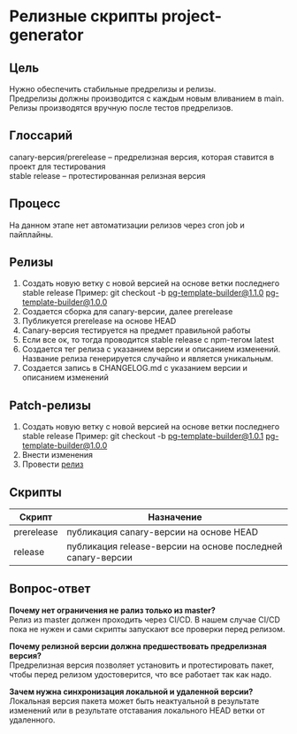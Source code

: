 # Релизные скрипты project-generator

## Цель

Нужно обеспечить стабильные предрелизы и релизы. <br/>
Предрелизы должны производится с каждым новым вливанием в main. <br/>
Релизы производятся вручную после тестов предрелизов.

## Глоссарий

canary-версия/prerelease – предрелизная версия, которая ставится в проект для тестирования  <br/>
stable release – протестированная релизная версия  <br/>

## Процесс

На данном этапе нет автоматизации релизов через cron job и пайплайны.

## Релизы

1. Создать новую ветку с новой версией на основе ветки последнего stable release
   Пример: git checkout -b pg-template-builder@1.1.0 pg-template-builder@1.0.0
2. Создается сборка для canary-версии, далее prerelease
3. Публикуется prerelease на основе HEAD
4. Canary-версия тестируется на предмет правильной работы
5. Если все ок, то тогда проводится stable release с npm-тегом latest
6. Создается тег релиза с указанием версии и описанием изменений.
   Название релиза генерируется случайно и является уникальным.
7. Создается запись в CHANGELOG.md с указанием версии и описанием изменений

## Patch-релизы

1. Создать новую ветку с новой версией на основе ветки последнего stable release
   Пример: git checkout -b pg-template-builder@1.0.1 pg-template-builder@1.0.0
2. Внести изменения
3. Провести [релиз](#Релизы)

## Скрипты

| Скрипт      | Назначение |
| ------------- | ------------- |
| prerelease  | публикация canary-версии на основе HEAD  |
| release     | публикация release-версии на основе последней canary-версии  |

## Вопрос-ответ

**Почему нет ограничения не рализ только из master?** <br/>
Релиз из master должен проходить через CI/CD.
В нашем случае CI/CD пока не нужен и сами скрипты запускают
все проверки перед релизом.

**Почему релизной версии должна предшествовать предрелизная версия?** <br/>
Предрелизная версия позволяет установить и протестировать пакет,
чтобы перед релизом удостоверится, что все работает так как надо.

**Зачем нужна синхронизация локальной и удаленной версии?** <br/>
Локальная версия пакета может быть неактуальной в результате изменений
или в результате отставания локального HEAD ветки от удаленного.
